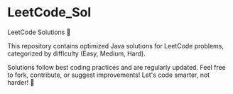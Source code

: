 # LeetCode_Sol
LeetCode Solutions 🚀

This repository contains optimized Java solutions for LeetCode problems, categorized by difficulty (Easy, Medium, Hard). 

Solutions follow best coding practices and are regularly updated. Feel free to fork, contribute, or suggest improvements! Let's code smarter, not harder! 🚀
